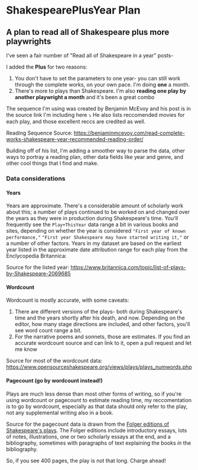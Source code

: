 # ShakespearePlusYear Plan

## A plan to read all of Shakespeare plus more playwrights

I've seen a fair number of "Read all of Shakespeare in a year" posts- 

I added the **Plus** for two reasons:

1. You don't have to set the parameters to one year- you can still work through the complete works, on your own pace. I'm doing **one** a month. 
2. There's more to plays than Shakespeare. I'm also **reading one play by another playwright a month** and it's been a great combo

The sequence I'm using was created by Benjamin McEvoy and his post is in the source link I'm including here ⤵️ He also lists reccomended movies for each play, and those excellent reccs are credited as well.  

Reading Sequence Source: https://benjaminmcevoy.com/read-complete-works-shakespeare-year-recommended-reading-order/

Building off of his list, I'm adding a smoother way to parse the data, other ways to portray a reading plan, other data fields like year and genre, and other cool things that I find and make. 


### Data considerations

#### Years

Years are approximate. There's a considerable amount of scholarly work about this; a number of plays continued to be worked on and changed over the years as they were in production during Shakespeare's time. You'll frequently see the `Play+ThisYear` data range a bit in various books and sites, depending on whether the year is considered `"First year of known performance,"` `"First year Shakespeare may have started writing it,"` or a number of other factors. Years in my dataset are based on the earliest year listed in the approximate date attribution range for each play from the Enclycopedia Britannica: 


Source for the listed year: https://www.britannica.com/topic/list-of-plays-by-Shakespeare-2069685

#### Wordcount 
Wordcount is mostly accurate, with some caveats:

1. There are different versions of the plays- both during Shakespeare's time and the years shortly after his death, and now. Depending on the editor, how many stage directions are included, and other factors, you'll see word count range a bit.
2. For the narrative poems and sonnets, those are estimates. If you find an accurate wordcount source and can link to it, open a pull request and let me know


Source for most of the wordcount data: https://www.opensourceshakespeare.org/views/plays/plays_numwords.php

#### Pagecount (go by wordcount instead!)
Plays are much less dense than most other forms of writing, so if you're using wordcount or pagecount to estimate reading time, my reccomentation is to go by wordcount, especially as that data should only refer to the play, not any supplemental writing also in a book. 

Source for the pagecount data is drawn from the [Folger editions of Shakespeare's plays](https://www.folger.edu/folger-shakespeare-library-editions). The Folger editions include introductory essays, lots of notes, illustrations, one or two scholarly essays at the end, and a bibliography, sometimes with paragraphs of text explaining the books _in_ the bibliography. 

So, if you see 400 pages, the play is not that long. Charge ahead!




